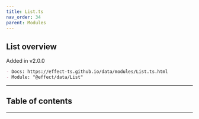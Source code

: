 ```yaml
---
title: List.ts
nav_order: 34
parent: Modules
---
```


## List overview

Added in v2.0.0

```md
- Docs: https://effect-ts.github.io/data/modules/List.ts.html
- Module: "@effect/data/List"
```

---

<h2 class="text-delta">Table of contents</h2>

---
